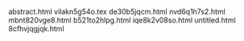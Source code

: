 abstract.html
vilakn5g54o.tex
de30b5jqcm.html
nvd6q1h7s2.html
mbnt820vge8.html
b521to2hlpg.html
iqe8k2v08so.html
untitled.html
8cfhvjqgjqk.html